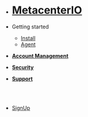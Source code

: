 - [<h1> MetacenterIO </h1>](/)

- Getting started
  - [<span class="fa fa-caret-right">  Install</span>](install.md)
  - [<span class="fa fa-caret-right">  Agent</span>](agent.md)

- [**Account Management**](accountmanagement.md)


- [**Security**](security.md)


- [**Support**](support.md)

<br>
<br>

- [<span class="fa fa-sign-in">  SignUp</span>](https://console.metacenter.io/login#signup)